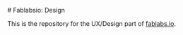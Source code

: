 # Fablabsio: Design

This is the repository for the UX/Design part of [fablabs.io](https://www.fablabs.io/).
